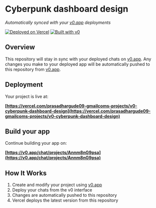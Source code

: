 # Cyberpunk dashboard design

*Automatically synced with your [v0.app](https://v0.app) deployments*

[![Deployed on Vercel](https://img.shields.io/badge/Deployed%20on-Vercel-black?style=for-the-badge&logo=vercel)](https://vercel.com/prasadhargude09-gmailcoms-projects/v0-cyberpunk-dashboard-design)
[![Built with v0](https://img.shields.io/badge/Built%20with-v0.app-black?style=for-the-badge)](https://v0.app/chat/projects/Annm8nG9psa)

## Overview

This repository will stay in sync with your deployed chats on [v0.app](https://v0.app).
Any changes you make to your deployed app will be automatically pushed to this repository from [v0.app](https://v0.app).

## Deployment

Your project is live at:

**[https://vercel.com/prasadhargude09-gmailcoms-projects/v0-cyberpunk-dashboard-design](https://vercel.com/prasadhargude09-gmailcoms-projects/v0-cyberpunk-dashboard-design)**

## Build your app

Continue building your app on:

**[https://v0.app/chat/projects/Annm8nG9psa](https://v0.app/chat/projects/Annm8nG9psa)**

## How It Works

1. Create and modify your project using [v0.app](https://v0.app)
2. Deploy your chats from the v0 interface
3. Changes are automatically pushed to this repository
4. Vercel deploys the latest version from this repository